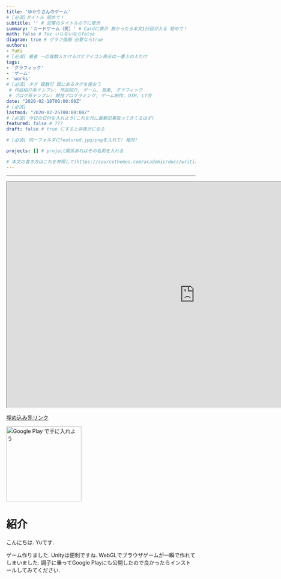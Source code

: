 ```yaml
---
title: 'ゆかりさんのゲーム'
# [必須]タイトル 短めで！
subtitle: '' # 記事のタイトルの下に表示
summary: 'カードゲーム（笑）' # Cardに表示 無かったら本文1行目が入る 短めで！
math: false # Tex いらないならfalse
diagram: true # グラフ描画 必要ならtrue
authors:
- YuKi
# [必須] 著者 一応複数人かけるけどアイコン表示は一番上の人だけ
tags:
- 'グラフィック'
- 'ゲーム'
- 'works'
# [必須] タグ 複数可 既にあるタグを使おう
 # 作品紹介系テンプレ: 作品紹介, ゲーム, 音楽, グラフィック
 # ブログ系テンプレ: 競技プログラミング, ゲーム制作, DTM, LT会
date: "2020-02-18T00:00:00Z"
# [必須]
lastmod: "2020-02-25T00:00:00Z"
# [必須] 今日の日付を入れよう(これを元に最新記事取ってきてるはず)
featured: false # ???
draft: false # true にすると非表示になる

# [必須] 同一フォルダにfeatured.jpg/pngを入れて! 絶対!

projects: [] # project関係あればその名前を入れる

# 本文の書き方はこれを参照して(https://sourcethemes.com/academic/docs/writing-markdown-latex/)
---
```


***

<iframe id="inlineFrameExample"
    title="Inline Frame Example"
    width="1000"
    height="600"
    src="https://sugichan0116.github.io/Gift4Yukari3/">
error
</iframe>

[埋め込み先リンク](https://sugichan0116.github.io/Gift4Yukari3/)


<a href='https://play.google.com/store/apps/details?id=unity.djsugistudio.GiftForYukari&hl=ja&pcampaignid=pcampaignidMKT-Other-global-all-co-prtnr-py-PartBadge-Mar2515-1'>
<img width="200" alt='Google Play で手に入れよう' src='https://play.google.com/intl/en_us/badges/static/images/badges/ja_badge_web_generic.png'
style="margin-left: inherit;
    margin-right: inherit;
    margin-top: inherit;
    margin-bottom: inherit;"/>
</a>

# 紹介

こんにちは. Yuです.

ゲーム作りました. Unityは便利ですね. WebGLでブラウザゲームが一瞬で作れてしまいました. 調子に乗ってGoogle Playにも公開したので良かったらインストールしてみてください.
